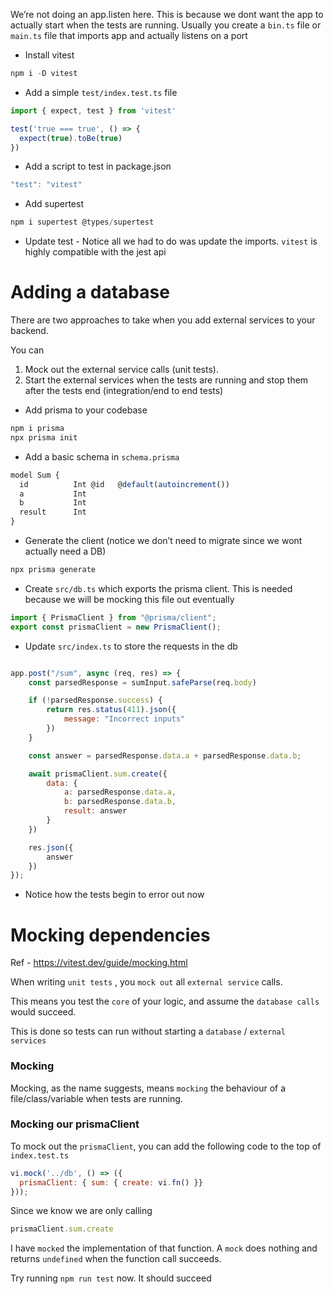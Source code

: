 We’re not doing an app.listen here. This is because we dont want the app to actually start when the tests are running. 
Usually you create a `bin.ts` file or `main.ts` file that imports app and actually listens on a port

- Install vitest

```jsx
npm i -D vitest
```

- Add a simple `test/index.test.ts` file

```jsx
import { expect, test } from 'vitest'

test('true === true', () => {
  expect(true).toBe(true)
})
```

- Add a script to test in package.json

```jsx
"test": "vitest"
```

- Add supertest

```jsx
npm i supertest @types/supertest
```

- Update test - Notice all we had to do was update the imports. `vitest` is highly compatible with the jest api


# **Adding a database**

There are two approaches to take when you add external services to your backend.

You can

1. Mock out the external service calls (unit tests).
2. Start the external services when the tests are running and stop them after the tests end (integration/end to end tests)
- Add prisma to your codebase

```jsx
npm i prisma
npx prisma init
```

- Add a basic schema in `schema.prisma`

```jsx
model Sum {
  id          Int @id   @default(autoincrement())
  a           Int
  b           Int
  result      Int
}
```

- Generate the client (notice we don’t need to migrate since we wont actually need a DB)

```jsx
npx prisma generate
```

- Create `src/db.ts` which exports the prisma client. This is needed because we will be mocking this file out eventually

```jsx
import { PrismaClient } from "@prisma/client";
export const prismaClient = new PrismaClient();
```

- Update `src/index.ts` to store the requests in the db

```jsx

app.post("/sum", async (req, res) => {
    const parsedResponse = sumInput.safeParse(req.body)

    if (!parsedResponse.success) {
        return res.status(411).json({
            message: "Incorrect inputs"
        })
    }

    const answer = parsedResponse.data.a + parsedResponse.data.b;

    await prismaClient.sum.create({
        data: {
            a: parsedResponse.data.a,
            b: parsedResponse.data.b,
            result: answer
        }
    })

    res.json({
        answer
    })
});

```

- Notice how the tests begin to error out now

# **Mocking dependencies**

Ref - https://vitest.dev/guide/mocking.html

When writing `unit tests` , you `mock out` all `external service` calls.

This means you test the `core` of your logic, and assume the `database calls` would succeed.

This is done so tests can run without starting a `database` / `external services`

### **Mocking**

Mocking, as the name suggests, means `mocking` the behaviour of a file/class/variable when tests are running.

### **Mocking our prismaClient**

To mock out the `prismaClient`, you can add the following code to the top of `index.test.ts`

```jsx
vi.mock('../db', () => ({
  prismaClient: { sum: { create: vi.fn() }}
}));
```

Since we know we are only calling

```jsx
prismaClient.sum.create
```

I have `mocked` the implementation of that function. A `mock` does nothing and returns `undefined` when the function call succeeds.

Try running `npm run test` now. It should succeed